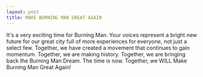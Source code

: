 ```yaml
---
layout: post
title: MAKE BURNING MAN GREAT AGAIN
---
```



It's a very exciting time for Burning Man. Your voices represent a bright new future for our great city full of more experiences for everyone, not just a select few. Together, we have created a movement that continues to gain momentum. Together, we are making history. Together, we are bringing back the Burning Man Dream. The time is now. Together, we WILL Make Burning Man Great Again!
